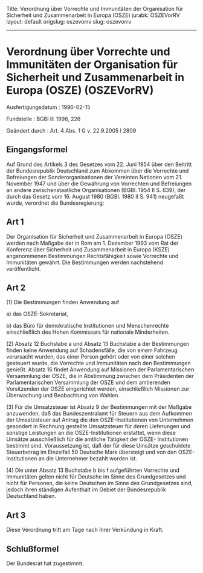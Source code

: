 Title: Verordnung über Vorrechte und Immunitäten der Organisation für Sicherheit und
  Zusammenarbeit in Europa (OSZE)
jurabk: OSZEVorRV
layout: default
origslug: oszevorrv
slug: oszevorrv

---

# Verordnung über Vorrechte und Immunitäten der Organisation für Sicherheit und Zusammenarbeit in Europa (OSZE) (OSZEVorRV)

Ausfertigungsdatum
:   1996-02-15

Fundstelle
:   BGBl II: 1996, 226

Geändert durch
:   Art. 4 Abs. 1 G v. 22.9.2005 I 2809


## Eingangsformel

Auf Grund des Artikels 3 des Gesetzes vom 22. Juni 1954 über den
Beitritt der Bundesrepublik Deutschland zum Abkommen über die
Vorrechte und Befreiungen der Sonderorganisationen der Vereinten
Nationen vom 21. November 1947 und über die Gewährung von Vorrechten
und Befreiungen an andere zwischenstaatliche Organisationen (BGBl.
1954 II S. 639), der durch das Gesetz vom 16. August 1980 (BGBl. 1980
II S. 941) neugefaßt wurde, verordnet die Bundesregierung:


## Art 1

Der Organisation für Sicherheit und Zusammenarbeit in Europa (OSZE)
werden nach Maßgabe der in Rom am 1. Dezember 1993 vom Rat der
Konferenz über Sicherheit und Zusammenarbeit in Europa (KSZE)
angenommenen Bestimmungen Rechtsfähigkeit sowie Vorrechte und
Immunitäten gewährt. Die Bestimmungen werden nachstehend
veröffentlicht.


## Art 2

(1) Die Bestimmungen finden Anwendung auf

a)  das OSZE-Sekretariat,


b)  das Büro für demokratische Institutionen und Menschenrechte
    einschließlich des Hohen Kommissars für nationale Minderheiten.




(2) Absatz 12 Buchstabe a und Absatz 13 Buchstabe a der Bestimmungen
finden keine Anwendung auf Schadensfälle, die von einem Fahrzeug
verursacht wurden, das einer Person gehört oder von einer solchen
gesteuert wurde, die Vorrechte und Immunitäten nach den Bestimmungen
genießt.
Absatz 16 findet Anwendung auf Missionen der Parlamentarischen
Versammlung der OSZE, die in Abstimmung zwischen dem Präsidenten der
Parlamentarischen Versammlung der OSZE und dem amtierenden
Vorsitzenden der OSZE eingerichtet werden, einschließlich Missionen
zur Überwachung und Beobachtung von Wahlen.

(3) Für die Umsatzsteuer ist Absatz 9 der Bestimmungen mit der Maßgabe
anzuwenden, daß das Bundeszentralamt für Steuern aus dem Aufkommen der
Umsatzsteuer auf Antrag die den OSZE-Institutionen von Unternehmen
gesondert in Rechnung gestellte Umsatzsteuer für deren Lieferungen und
sonstige Leistungen an die OSZE-Institutionen erstattet, wenn diese
Umsätze ausschließlich für die amtliche Tätigkeit der OSZE-
Institutionen bestimmt sind. Voraussetzung ist, daß der für diese
Umsätze geschuldete Steuerbetrag im Einzelfall 50 Deutsche Mark
übersteigt und von den OSZE-Institutionen an die Unternehmer bezahlt
worden ist.

(4) Die unter Absatz 13 Buchstabe b bis f aufgeführten Vorrechte und
Immunitäten gelten nicht für Deutsche im Sinne des Grundgesetzes und
nicht für Personen, die keine Deutschen im Sinne des Grundgesetzes
sind, jedoch ihren ständigen Aufenthalt im Gebiet der Bundesrepublik
Deutschland haben.


## Art 3

Diese Verordnung tritt am Tage nach ihrer Verkündung in Kraft.


## Schlußformel

Der Bundesrat hat zugestimmt.

